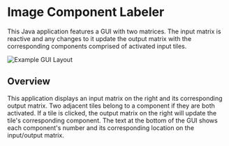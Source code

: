 # Image Component Labeler

This Java application features a GUI with two matrices. The input matrix is reactive and any changes to it update the output matrix with the corresponding components
comprised of activated input tiles.

![Example GUI Layout](https://github.com/JoelBranham/ImageComponentLabeling/blob/master/presentation/app-overview.PNG)

## Overview
This application displays an input matrix on the right and its corresponding output matrix. Two adjacent tiles belong to a component if they are 
both activated. If a tile is clicked, the output matrix on the right will update the tile's corresponding component. The text at the bottom of the GUI
shows each component's number and its corresponding location on the input/output matrix.
